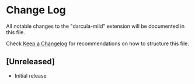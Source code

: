 # Change Log

All notable changes to the "darcula-mild" extension will be documented in this file.

Check [Keep a Changelog](http://keepachangelog.com/) for recommendations on how to structure this file.

## [Unreleased]

- Initial release
